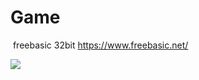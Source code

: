 # Game
![]()
freebasic 32bit https://www.freebasic.net/

![](https://pp.userapi.com/c850424/v850424307/e48b8/940VGMuWpWU.jpg)
